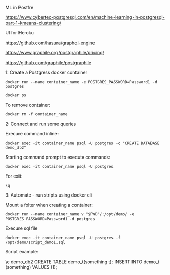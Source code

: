 
ML in Postfre

https://www.cybertec-postgresql.com/en/machine-learning-in-postgresql-part-1-kmeans-clustering/


UI for Heroku

https://github.com/hasura/graphql-engine



https://www.graphile.org/postgraphile/pricing/

https://github.com/graphile/postgraphile


1: Create a Postgress docker container

```docker run --name container_name -e POSTGRES_PASSWORD=Password1 -d postgres```

```docker ps```

To remove container:

```docker rm -f container_name```

2: Connect and run some queries

Execure command inline:

```docker exec -it container_name psql -U postgres -c "CREATE DATABASE demo_db2"```

Starting command prompt to execute commands:

```docker exec -it container_name psql -U postgres```

For exit:

```\q```

3: Automate - run stripts using docker cli

Mount a folter when creating a container:

```docker run --name container_name v "$PWD"/:/opt/demo/ -e POSTGRES_PASSWORD=Password1 -d postgres```

Execure sql file

```docker exec -it container_name psql -U postgres -f /opt/demo/script_demo1.sql```

Script example:

\c demo_db2
CREATE TABLE demo_t(something t);
INSERT INTO demo_t (something) VALUES (1);
